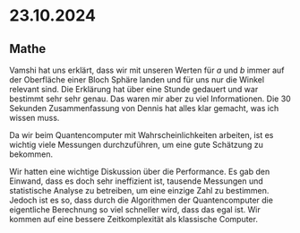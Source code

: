 # 23.10.2024

## Mathe

Vamshi hat uns erklärt, dass wir mit unseren Werten für $a$ und $b$ immer auf der Oberfläche einer Bloch Sphäre landen und für uns nur die Winkel relevant sind. Die Erklärung hat über eine Stunde gedauert und war bestimmt sehr sehr genau. Das waren mir aber zu viel Informationen.
Die 30 Sekunden Zusammenfassung von Dennis hat alles klar gemacht, was ich wissen muss.

Da wir beim Quantencomputer mit Wahrscheinlichkeiten arbeiten, ist es wichtig viele Messungen durchzuführen, um eine gute Schätzung zu bekommen.

Wir hatten eine wichtige Diskussion über die Performance. Es gab den Einwand, dass es doch sehr ineffizient ist, tausende Messungen und statistische Analyse zu betreiben, um eine einzige Zahl zu bestimmen.
Jedoch ist es so, dass durch die Algorithmen der Quantencomputer die eigentliche Berechnung so viel schneller wird, dass das egal ist. Wir kommen auf eine bessere Zeitkomplexität als klassische Computer.
